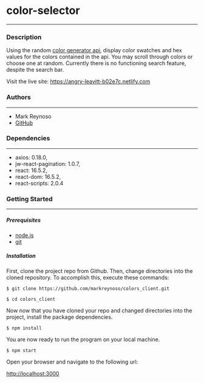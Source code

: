 # color-selector
---
### Description

Using the random [color generator api](https://github.com/markreynoso/colors_api), display color swatches and hex values for the colors contained in the api. You may scroll through colors or choose one at random. Currently there is no functioning search feature, despite the search bar.

Visit the live site:
https://angry-leavitt-b02e7c.netlify.com

### Authors
---
* Mark Reynoso
* [GitHub](https://github.com/markreynoso/)

### Dependencies
---
* axios: 0.18.0,
* jw-react-pagination: 1.0.7,
* react: 16.5.2,
* react-dom: 16.5.2,
* react-scripts: 2.0.4

### Getting Started
---
##### *Prerequisites*
* [node.js](https://nodejs.org/en/download/)
* [git](https://git-scm.com/)

##### *Installation*
First, clone the project repo from Github. Then, change directories into the cloned repository. To accomplish this, execute these commands:

`$ git clone https://github.com/markreynoso/colors_client.git`

`$ cd colors_client`

Now now that you have cloned your repo and changed directories into the project, install the package dependencies.

`$ npm install`

You are now ready to run the program on your local machine.

`$ npm start`

Open your browser and navigate to the following url:

[http://localhost:3000](http://localhost:3000)